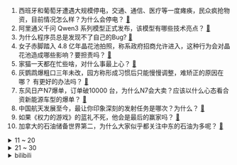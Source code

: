 1. 西班牙和葡萄牙遭遇大规模停电，交通、通信、医疗等一度瘫痪，民众疯抢物资，目前情况怎么样？为什么会停电？ [:link:](https://www.zhihu.com/question/1900286031774843467)
2. 阿里通义千问 Qwen3 系列模型正式发布，该模型有哪些技术亮点？ [:link:](https://www.zhihu.com/question/1900300358229652607)
3. 为什么程序员总是发现不了自己的Bug? [:link:](https://www.zhihu.com/question/587995936)
4. 女子赤脚踏入 4.8 亿年晶花池拍照，称系政府招商允许进入，这种行为会对晶花池造成哪些影响？要担责吗？ [:link:](https://www.zhihu.com/question/1900119661791634118)
5. 家猫一天都在忙些啥，对什么事最上心？ [:link:](https://www.zhihu.com/question/664275888)
6. 灰鹦鹉爆粗口三年未改，园方称形成习惯后只能慢慢调整，难矫正的原因在哪？ 有更好的办法吗？ [:link:](https://www.zhihu.com/question/1898763060996466675)
7. 东风日产N7爆单，订单破10000 台，为什么N7会大卖？应该以什么心态看合资新能源车型的爆单？ [:link:](https://www.zhihu.com/question/1900072381575325188)
8. 中国航天发展至今，最让你印象深刻的发射任务是哪次？为什么？ [:link:](https://www.zhihu.com/question/1897678724008224331)
9. 如果《权力的游戏》的蓝礼不死，他会是最后的赢家吗？ [:link:](https://www.zhihu.com/question/267538345)
10. 加拿大的石油储备世界第二，为什么大家似乎都关注中东的石油为多呢？ [:link:](https://www.zhihu.com/question/30651530)
<details>
<summary>11 ~ 20</summary>

11. 如何评价NBA篮球运动员追梦格林？ [:link:](https://www.zhihu.com/question/530441426)
12. 网友吐槽 iPhone 闹钟调休不响致迟到，客服称无法自动识别节假日，如何从技术上优化？有必要改进吗？ [:link:](https://www.zhihu.com/question/1899826576629130303)
13. 中国试点支持外籍医生开设诊所，对外籍医生有哪些要求？对医疗行业会有哪些影响？ [:link:](https://www.zhihu.com/question/1897674410502086817)
14. 如何看待中国宏观经济研究院院长黄汉权表示，「不要鼓励加班，否则没时间消费」？ [:link:](https://www.zhihu.com/question/1899825409241093601)
15. 深度强化学习有什么学习建议吗？ [:link:](https://www.zhihu.com/question/660464435)
16. 什么是协和「4+4」学制？这种学制有哪些优势和问题？ [:link:](https://www.zhihu.com/question/1900203461963904331)
17. 如何看待米哈游创始人刘伟获得全国劳动模范？ [:link:](https://www.zhihu.com/question/1900302764250206950)
18. 朝方首次证实向俄罗斯派兵参战，为俄收复库尔斯克州作出重大贡献，朝鲜为何要出兵参战？目前军事实力如何？ [:link:](https://www.zhihu.com/question/1900129061226907110)
19. 为啥我总感觉有些科学家说宇宙年龄是一百多亿年的论断有点无法让人信服？ [:link:](https://www.zhihu.com/question/1899625770072127338)
20. 五一将有大量外国人涌入中国，日韩、新加坡最多，是什么吸引他们此时来中国？ [:link:](https://www.zhihu.com/question/1899584705143206537)
</details>
<details>
<summary>21 ~ 30</summary>

21. Uzi直播合同到期官宣暂时无限期停播，你觉得是什么原因导致了他对直播失去热情？ [:link:](https://www.zhihu.com/question/1900132696203695632)
22. 央行称「将适时降准降息，发挥好货币政策工具箱功能」，释放了什么信号？ [:link:](https://www.zhihu.com/question/1900148634365985921)
23. 张译拿影帝后宣布暂时息影，称「等到自己特别满意时再接戏」，如何看待他的选择？ [:link:](https://www.zhihu.com/question/1899932391042147948)
24. 肥胖或取代吸烟成为第一致癌因素，肥胖会带来哪些癌症风险？怎样合理控制体重？ [:link:](https://www.zhihu.com/question/1897312268926021661)
25. 现在华为搞自己的系统这么难，如果08年就开始研发操作系统搞生态，以当时的技术能成功吗？ [:link:](https://www.zhihu.com/question/1897499905087472862)
26. 珠江钢琴、海伦钢琴业绩均大幅下滑，钢琴行业怎么了？ [:link:](https://www.zhihu.com/question/1900137990124168769)
27. 同事问你工资多少，怎么回答既不得罪人又不撒谎？ [:link:](https://www.zhihu.com/question/1899126585363267922)
28. 为什么国内的大学教材很难懂？ [:link:](https://www.zhihu.com/question/298180100)
29. 世界上真的会有人无条件爱你吗? [:link:](https://www.zhihu.com/question/13590258836)
30. 为什么中学物理教材没讲能量是力对空间的积累，动量是力对时间的积累这个最根本的概念？ [:link:](https://www.zhihu.com/question/1896984171076888335)
</details><details>
<summary>bilibili</summary>

</details>
